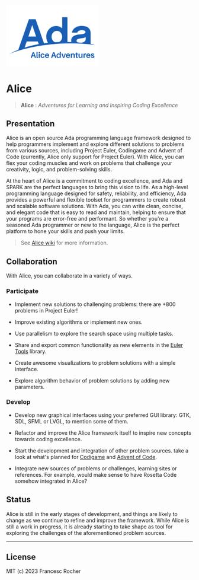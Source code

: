 <!--
[![Alire](https://img.shields.io/endpoint?url=https://alire.ada.dev/badges/alice.json)](https://alire.ada.dev/crates/alice.html)
[![Alire CI/CD](https://img.shields.io/endpoint?url=https://alire-crate-ci.ada.dev/badges/alice.json)](https://alire-crate-ci.ada.dev/crates/alice.html)
[![GitHub release](https://img.shields.io/github/release/rocher/alice.svg)](https://github.com/rocher/alice/releases/latest)
[![License](https://img.shields.io/github/license/rocher/alice.svg?color=blue)](https://github.com/rocher/alice/blob/master/LICENSE)
-->

<img src="Alice_Adventures.png" width="250" />

# Alice

> **Alice** : *Adventures for Learning and Inspiring Coding Excellence*

## Presentation

Alice is an open source Ada programming language framework designed to help
programmers implement and explore different solutions to problems from
various sources, including Project Euler, Codingame and Advent of Code
(currently, Alice only support for Project Euler). With Alice, you can flex
your coding muscles and work on problems that challenge your creativity,
logic, and problem-solving skills.

At the heart of Alice is a commitment to coding excellence, and Ada and SPARK
are the perfect languages to bring this vision to life. As a high-level
programming language designed for safety, reliability, and efficiency, Ada
provides a powerful and flexible toolset for programmers to create robust and
scalable software solutions. With Ada, you can write clean, concise, and
elegant code that is easy to read and maintain, helping to ensure that your
programs are error-free and performant. So whether you're a seasoned Ada
programmer or new to the language, Alice is the perfect platform to hone your
skills and push your limits.

> See [Alice wiki](https://github.com/rocher/Alice/wiki) for more
> information.

## Collaboration

With Alice, you can collaborate in a variety of ways.

### Participate

   * Implement new solutions to challenging problems: there are +800 problems
     in Project Euler!

   * Improve existing algorithms or implement new ones.

   * Use parallelism to explore the search space using multiple tasks.

   * Share and export common functionality as new elements in the [Euler
     Tools](https://github.com/rocher/euler_tools) library.

   * Create awesome visualizations to problem solutions with a simple
     interface.

   * Explore algorithm behavior of problem solutions by adding new
     parameters.

### Develop

   * Develop new graphical interfaces using your preferred GUI library: GTK,
     SDL, SFML or LVGL, to mention some of them.

   * Refactor and improve the Alice framework itself to inspire new concepts
     towards coding excellence.

   * Start the development and integration of other problem sources. take a
     look at what's planned for [Codigame](codingame/TODO.md) and [Advent of
     Code](advent_of_code/TODO.md).

   * Integrate new sources of problems or challenges, learning sites or
     references. For example, would make sense to have Rosetta Code somehow
     integrated in Alice?

## Status

Alice is still in the early stages of development, and things are likely to
change as we continue to refine and improve the framework. While Alice is
still a work in progress, it is already starting to take shape as tool for
exploring the challenges of the aforementioned problem sources.

---
## License
MIT (c) 2023 Francesc Rocher
